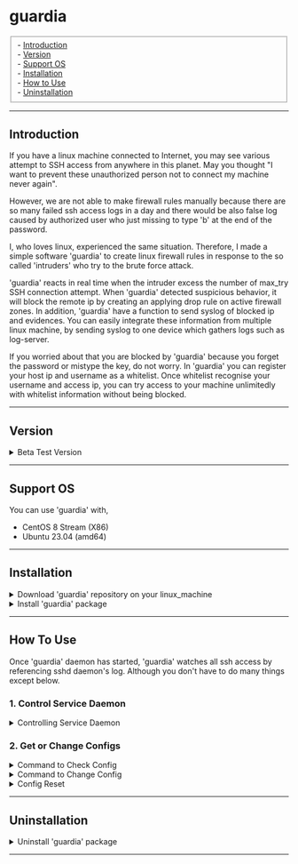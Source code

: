 # guardia
<fieldset>
- <a href="#introduction">Introduction</a><br>
- <a href="#version">Version</a><br>
- <a href="#support-os">Support OS</a><br>
- <a href="#installation">Installation</a><br>
- <a href="#how-to-use">How to Use</a><br>
- <a href="#uninstallation">Uninstallation</a><br>
</fieldset>

---
## Introduction
If you have a linux machine connected to Internet, you may see various attempt to SSH access from anywhere in this planet.
May you thought "I want to prevent these unauthorized person not to connect my machine never again".

However, we are not able to make firewall rules manually because there are so many failed ssh access logs in a day
 and there would be also false log caused by authorized user who just missing to type 'b' at the end of the password.

I, who loves linux, experienced the same situation. 
Therefore, I made a simple software 'guardia' to create linux firewall rules in response to the so called 'intruders' who try to the brute force attack.

'guardia' reacts in real time when the intruder excess the number of max_try SSH connection attempt.
When 'guardia' detected suspicious behavior, it will block the remote ip by creating an applying drop rule on active firewall zones.
In addition, 'guardia' have a function to send syslog of blocked ip and evidences.
You can easily integrate these information from multiple linux machine, by sending syslog to one device which gathers logs such as log-server.

If you worried about that you are blocked by 'guardia' because you forget the password or mistype the key, do not worry.
In 'guardia' you can register your host ip and username as a whitelist. Once whitelist recognise your username and access ip, 
you can try access to your machine unlimitedly with whitelist information without being blocked.

---
## Version

<details>
<summary> Beta Test Version </summary>
<table>
    <tr>
       <th style="width:100px;">version</th>
       <th style="width:150px;">release date</th>
       <th style="width:250px;">ref</th>
       <th style="witdh:100px">derived version</th>
    </tr>
    <tr>
       <td style="text-align:center;">0.1.2_beta</td>
       <td style="text-align:center;">N/A</td>
       <td style="text-align:center;">beta: test version, the latest</td>
       <td style="text-align:center">N/A</td>
    </tr>
    <tr>
       <td style="text-align:center;">0.1.1_beta</td>
       <td style="text-align:center;">N/A</td>
       <td style="text-align:center;">beta: test version</td>
       <td style="text-align:center">N/A</td>
    </tr>
</table>
</details>

---
## Support OS

You can use 'guardia' with,
-  CentOS 8 Stream (X86)
-  Ubuntu 23.04 (amd64)

---
## Installation

<details>
<summary>Download 'guardia' repository on your linux_machine</summary>

```commandline
git clone https://github.com/luna-negra/guardia
```

The command above makes you to have the latest version of 'guardia'.
You can see the guardia folder on your path. That folder contains rpm and deb files.

</details>

<details>
<summary>Install 'guardia' package</summary>

Install 'guardia' package with command 'rpm' or 'dpgk'

[ centos 8 Stream ]
```commandline
rpm -i guardia-0.1.2_beta-1.el8.x86_64.rpm
```

[ ubuntu 23.04 ]
```commandline
dpkg -l guardia-0.1.2_beta-1.amd64.deb
```

After installing package successfully, 
'guardia' service daemon will be started and enabled. You can check it by using command below.
```commandline
systemctl status guardia
systemctl enable guardia
```

</details>

---
## How To Use

Once 'guardia' daemon has started, 'guardia' watches all ssh access by referencing sshd daemon's log. 
Although you don't have to do many things except below.

### 1. Control Service Daemon
<details>
<summary>Controlling Service Daemon</summary>
Controlling 'guardia' Daemon is common on both ubuntu 23.04 and centos 8 stream


-  Start Daemon
```commandline
systemctl start guardia
```

-  Restart Daemon
```commandline
systemctl restart guardia
```
 
- Stop Daemon
```commandline
systemctl stop guardia
```

- Check Status Daemon
```commandline
systemctl status guardia
```

</details>

### 2. Get or Change Configs

<details>
<summary>Command to Check Config</summary>

You can see the config value by using command 'guardia get'
```commandline
guardia get [option]
```

[ options ]
<table>
    <tr>
        <th style="width:100px;">option</th>
        <th style="width:300px;">description</th>
        <th style="width:200px;">returned value</th>
    </tr>
    <tr> 
        <td style="text-align:center;">q_size</td>
        <td style="text-align:center;">set the capacity of built-in log queue.<br>Default is 30</td>
        <td style="text-align:center;">integer between 10 ~ 200</td>
    </tr>
    <tr> 
        <td style="text-align:center;">ip</td>
        <td style="text-align:center;">set the endpoint ip <br>where you want to send syslog.</td>
        <td style="text-align:center;">IP version 4 <br> without prefix or subnet. [x.x.x.x]</td>
    </tr>
    <tr> 
        <td style="text-align:center;">port</td>
        <td style="text-align:center;">set the endpoint port <br>where you want to send syslog.</td>
        <td style="text-align:center;">514 or not a well known-port (1024 ~)</td>
    </tr>
    <tr> 
        <td style="text-align:center;">protocol</td>
        <td style="text-align:center;">set the protocol(tcp/udp) to send syslog</td>
        <td style="text-align:center;">'udp' <br>* This version only support udp</td>
    </tr>
    <tr> 
        <td style="text-align:center;">zone</td>
        <td style="text-align:center;">set the firewall zone where the drop rule will be applied.</td>
        <td style="text-align:center;">[active_zone_name1,active_zone_name2...]</td>
    </tr>
    <tr> 
        <td style="text-align:center;">max_try</td>
        <td style="text-align:center;">Max try number of access attempt to block unauthorized connections</td>
        <td style="text-align:center;">integer between 1~10</td>
    </tr>
    <tr>
        <td style="text-align:center;">whitelist</td>
        <td style="text-align:center;">whitelist with searching keyword in prompt - ip and username</td>
        <td style="text-align:center;">string with whitelist search result</td>
    </tr>
    <tr>
        <td style="text-align:center;">log_level</td>
        <td style="text-align:center;">set the 'guardia' log level.</td>
        <td style="text-align:center;">'info' or 'debug'</td>
    </tr>
</table>

</details>

<details>
<summary>Command to Change Config</summary>

<h6 style="color:yellow;"> If you change the config or reset config, please restart guardia service.</h6>

You can change 'guardia' config values by using command 'guardia put'````

```commandline
guardia put [option] [value]
```

(1) q_size

'q_size' is the capacity of queue which is contained on the built-in 'guardia' module.
This queue stores ssh log of both failure and success temporarily.

Default is set as 30. You can set this value in range between 30 and 200.
If the installed 'guardia' miss some unauthorized access due to the massive attack,
increase this value. 

```commandline
example) guardia put q_size 100
```

(2) ip

'ip' is a ip address of remote host where you want to send syslog.

Default is '127.0.0.1'. You can set the ip with ipv4 only without prefix or subnet.
If the [value] is not match ipv4 format, config would not be changed.

```commandline
example) guardia put ip 192.168.1.1
```

(3) port

'port' is a port number of remote host where you want to send syslog.

Default is 514, basic syslog port number. You can change this value as 514 or not in range of
well known port number.

```commandline
example) guardia put port 1514
```

(4) protocol

'protocol' is the method of sending syslog. 
Default is 'udp'.

Be Advised that 'tcp' protocol is not supported now. you can only use 'udp' 

```commandline
example) guardia put protocol udp
```

(5) zone

'zone' means that the active zone where the newly created firewall rules will be applied.
Default is 'default' and new rich rule will be stored on all active zone.

This value does not accept non-active zone. Therefore, if you want to set this value with non-active zone,
change the zone status as active before set this config.

[value] must be capsuled by square bracket []. 

```commandline
example1) guardia put zone [internal, public]
example2) guardia put zone [internal]
example3) guardia put zone []                  # This means 'default'
```

(6) max_try

'max_try' is the limitation number that 'guardia' accepts unauthorized access for each host.
if one remote host fail to connect ssh with attempts excess this value, 'guardia' immediately block the remote host. 

Default is 3 and you can set this value between 1 and 5

```commandline
example) guardia put max_try 3
```

(7) log_level

'guardia' support log at '/var/log/guardia/guardia.log'. You can set the log level of 'guardia' by
selecting one of 'info' and 'debug'.

Default is 'info'. If you want to see the detail information of SSH access, please set this value as 'debug'

```commandline
example) guardia put log_level debug
```

(8) whitelist

'whitelist' makes you access without worries about mistyping or forgetting password.
Whitelist is composed of ip address and username. Even though you try to access SSH excess the number of max_try, 
'guardia' will not block you if you use whitelisted username from the host with whitelisted ip address.

One whitelist does not affect the others, so you have to register each whitelist manually, if you want to register multiple username with one ip address.
[value] must be one of 'add' and 'remove'

```commandline
example1) guardia put whitelist add        # add whitelist
example2) guardia put whitelist remove     # remove whitelist
```

You can reach input message if you type one of commands above.
Register of remove whitelist information by inputting ip address and username.
If you type username that not exist in local machine, whitelist will not be registered.

</details>

<details>
<summary>Config Reset</summary>

<h6 style="color:yellow;"> If you change the config or reset config, please restart guardia service.</h6>

You can make all configs as factory-reset form with command below.

```commandline
guardia init
```

This will make config file as a form of when installation was finished.

</details>

---

## Uninstallation

<details>
<summary>Uninstall 'guardia' package</summary>

[ CentOS 8 Stream ] 

```commandline
rpm -e guardia
```

[ Ubuntu 23.04 ]

```commandline
dpkg --purge guardia
```

</details>

---
